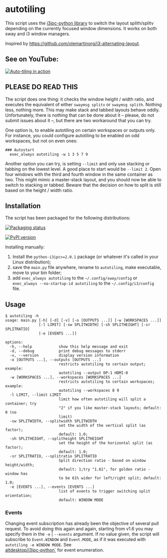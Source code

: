 # autotiling
This script uses the [i3ipc-python library](https://github.com/altdesktop/i3ipc-python)
to switch the layout splith/splitv depending on the currently focused window
dimensions. It works on both sway and i3 window managers.

Inspired by https://github.com/olemartinorg/i3-alternating-layout.

## See on YouTube:

[![Auto-tiling in
action](https://img.youtube.com/vi/UWRZuhn92bQ/0.jpg)](https://www.youtube.com/watch?v=UWRZuhn92bQ)

## PLEASE DO READ THIS

The script does one thing: it checks the window height / width ratio, and
executes the equivalent of either `swaymsg splitv` or `swaymsg splith`. Nothing
less, nothing more. This may make stack and tabbed layouts behave oddly.
Unfortunately, there is nothing that can be done about it – please, do not
submit issues about it –, but there are two workaround that you can try.

One option is, to enable autotiling on certain workspaces or outputs only.
For instance, you could configure autotiling to be enabled on odd workspaces,
but not on even ones:

```text
### Autostart
  exec_always autotiling -w 1 3 5 7 9
```

Another option you can try, is setting `--limit` and only use stacking or
tabbing on the lowest level. A good place to start would be `--limit 2`. Open
four windows with the third and fourth window in the same container as two. This
might mimic a master-stack layout, and you should now be able to switch to
stacking or tabbed. Beware that the decision on how to split is still based on
the height / width ratio.

## Installation

The script has been packaged for the following distributions:

 [![Packaging
 status](https://repology.org/badge/vertical-allrepos/autotiling.svg)](https://repology.org/project/autotiling/versions)

 [![PyPI version](https://badge.fury.io/py/autotiling.svg)](https://badge.fury.io/py/autotiling)

Installing manually:

1. Install the `python-i3ipc>=2.0.1` package (or whatever it's called in your Linux
    distribution);
2. save the `main.py` file anywhere, rename to `autotiling`, make executable, move to your bin folder;
3. add `exec_always autotiling` to the `~/.config/sway/config` or `exec_always --no-startup-id
   autotiling` to the `~/.config/i3/config` file.

## Usage

```text
$ autotiling -h
usage: main.py [-h] [-d] [-v] [-o [OUTPUTS ...]] [-w [WORKSPACES ...]]
               [-l LIMIT] [-sw SPLITWIDTH] [-sh SPLITHEIGHT] [-sr SPLITRATIO]
               [-e [EVENTS ...]]

options:
  -h, --help            show this help message and exit
  -d, --debug           print debug messages to stderr
  -v, --version         display version information
  -o [OUTPUTS ...], --outputs [OUTPUTS ...]
                        restricts autotiling to certain output; example:
                        autotiling --output DP-1 HDMI-0
  -w [WORKSPACES ...], --workspaces [WORKSPACES ...]
                        restricts autotiling to certain workspaces; example:
                        autotiling --workspaces 8 9
  -l LIMIT, --limit LIMIT
                        limit how often autotiling will split a container; try
                        "2" if you like master-stack layouts; default: 0 (no
                        limit)
  -sw SPLITWIDTH, --splitwidth SPLITWIDTH
                        set the width of the vertical split (as factor);
                        default: 1.0;
  -sh SPLITHEIGHT, --splitheight SPLITHEIGHT
                        set the height of the horizontal split (as factor);
                        default: 1.0;
  -sr SPLITRATIO, --splitratio SPLITRATIO
                        Split direction ratio - based on window height/width;
                        default: 1;try "1.61", for golden ratio - window has
                        to be 61% wider for left/right split; default: 1.0;
  -e [EVENTS ...], --events [EVENTS ...]
                        list of events to trigger switching split orientation;
                        default: WINDOW MODE
```

### Events

Changing event subscription has already been the objective of several pull request. To avoid doing this again and again,
starting from v1.6 you may specify them in the `-e` | `--events` argument. If no value given, the script will subscribe
to `Event.WINDOW` and `Event.MODE`, as if it was executed with `autotiling -e WINDOW MODE`. See  
[altdesktop/i3ipc-python`](https://github.com/altdesktop/i3ipc-python/blob/a670f24e7e04f509de8161cf760afe929c22ae93/i3ipc/events.py#L12) for event enumeration.

